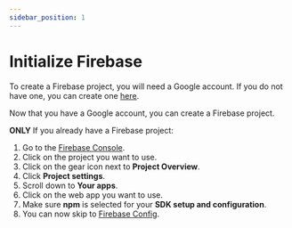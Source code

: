 ```yaml
---
sidebar_position: 1
---
```


# Initialize Firebase

To create a Firebase project, you will need a Google account. If you do not have one, you can create one [here](https://accounts.google.com/signup/v2/webcreateaccount?flowName=GlifWebSignIn&flowEntry=SignUp).

Now that you have a Google account, you can create a Firebase project.

**ONLY** If you already have a Firebase project:

1. Go to the [Firebase Console](https://console.firebase.google.com/).
2. Click on the project you want to use.
3. Click on the gear icon next to **Project Overview**.
4. Click **Project settings**.
5. Scroll down to **Your apps**.
6. Click on the web app you want to use.
7. Make sure **npm** is selected for your **SDK setup and configuration**.
8. You can now skip to [Firebase Config](/docs/setup-firebase/firebase-config).

